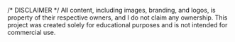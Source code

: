 /* DISCLAIMER */
All content, including images, branding, and logos, is property of their respective owners, and I do not claim any ownership. This project was created solely for educational purposes and is not intended for commercial use.
